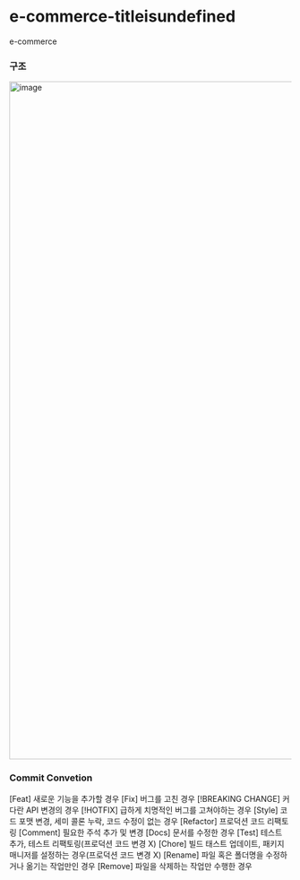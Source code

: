 # e-commerce-titleisundefined
e-commerce

### 구조
<img width="1209" alt="image" src="https://github.com/f-lab-edu/e-commerce-titleisundefined/assets/108642272/0a37c2f9-46e7-4753-94d9-dc806237ca2b">

### Commit Convetion
[Feat]	새로운 기능을 추가할 경우
[Fix]	버그를 고친 경우
[!BREAKING CHANGE] 커다란 API 변경의 경우
[!HOTFIX]	급하게 치명적인 버그를 고쳐야하는 경우
[Style]	코드 포맷 변경, 세미 콜론 누락, 코드 수정이 없는 경우
[Refactor]	프로덕션 코드 리팩토링
[Comment]	필요한 주석 추가 및 변경
[Docs]	문서를 수정한 경우
[Test]	테스트 추가, 테스트 리팩토링(프로덕션 코드 변경 X)
[Chore]	빌드 태스트 업데이트, 패키지 매니저를 설정하는 경우(프로덕션 코드 변경 X)
[Rename]	파일 혹은 폴더명을 수정하거나 옮기는 작업만인 경우
[Remove]	파일을 삭제하는 작업만 수행한 경우
